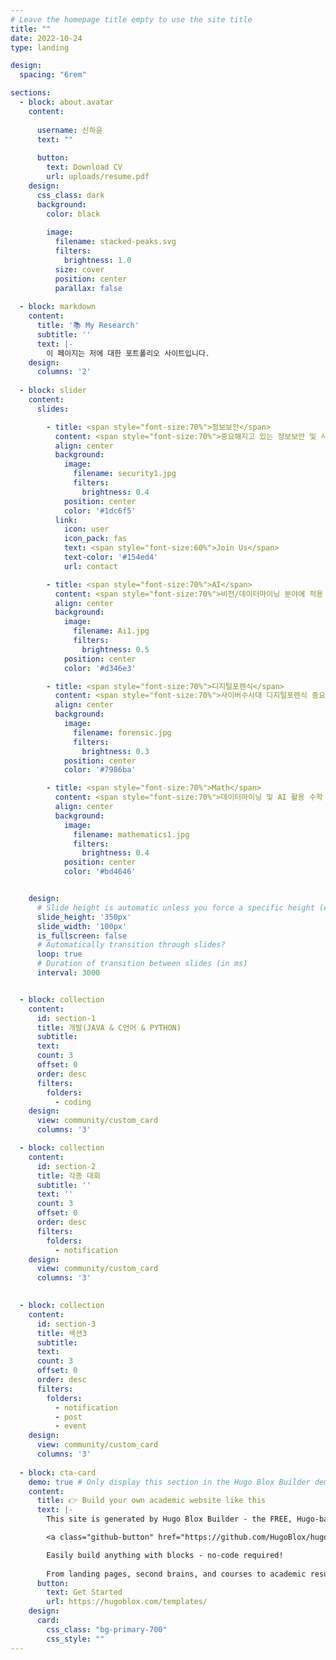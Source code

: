 ```yaml
---
# Leave the homepage title empty to use the site title
title: ""
date: 2022-10-24
type: landing

design:
  spacing: "6rem"

sections:
  - block: about.avatar
    content:
      
      username: 신하윤
      text: ""
      
      button:
        text: Download CV
        url: uploads/resume.pdf
    design:
      css_class: dark
      background: 
        color: black
        
        image:
          filename: stacked-peaks.svg
          filters:
            brightness: 1.0
          size: cover
          position: center
          parallax: false
          
  - block: markdown
    content:
      title: '📚 My Research'
      subtitle: ''
      text: |-
        이 페이지는 저에 대한 포트폴리오 사이트입니다.
    design:
      columns: '2'
      
  - block: slider
    content:
      slides:

        - title: <span style="font-size:70%">정보보안</span>
          content: <span style="font-size:70%">중요해지고 있는 정보보안 및 사이버 보안</span>
          align: center
          background:
            image:
              filename: security1.jpg
              filters:
                brightness: 0.4
            position: center
            color: '#1dc6f5'
          link:
            icon: user
            icon_pack: fas
            text: <span style="font-size:60%">Join Us</span>
            text-color: '#154ed4'
            url: contact

        - title: <span style="font-size:70%">AI</span>
          content: <span style="font-size:70%">비전/데이터마이닝 분야에 적용 가능한 AI 기술 개발<span style="font-size:70%">
          align: center
          background:
            image:
              filename: Ai1.jpg
              filters:
                brightness: 0.5
            position: center
            color: '#d346e3'

        - title: <span style="font-size:70%">디지털포렌식</span>
          content: <span style="font-size:70%">사이버수사대 디지털포렌식 중요도 증가</span>
          align: center
          background:
            image:
              filename: forensic.jpg
              filters:
                brightness: 0.3
            position: center
            color: '#7986ba'

        - title: <span style="font-size:70%">Math</span>
          content: <span style="font-size:70%">데이터마이닝 및 AI 활용 수학 연구</span>
          align: center
          background:
            image:
              filename: mathematics1.jpg
              filters:
                brightness: 0.4
            position: center
            color: '#bd4646'


    design:
      # Slide height is automatic unless you force a specific height (e.g. '400px')
      slide_height: '350px'
      slide_width: '100px'
      is_fullscreen: false
      # Automatically transition through slides?
      loop: true
      # Duration of transition between slides (in ms)
      interval: 3000


  - block: collection
    content:
      id: section-1
      title: 개발(JAVA & C언어 & PYTHON)
      subtitle:
      text:
      count: 3
      offset: 0
      order: desc
      filters:
        folders:
          - coding
    design:
      view: community/custom_card
      columns: '3'

  - block: collection
    content:
      id: section-2
      title: 각종 대회
      subtitle: ''
      text: ''
      count: 3 
      offset: 0
      order: desc
      filters:
        folders:
          - notification
    design:
      view: community/custom_card
      columns: '3'

      
  - block: collection
    content:
      id: section-3
      title: 섹션3
      subtitle:
      text:
      count: 3
      offset: 0
      order: desc
      filters:
        folders:
          - notification
          - post
          - event
    design:
      view: community/custom_card
      columns: '3'
        
  - block: cta-card
    demo: true # Only display this section in the Hugo Blox Builder demo site
    content:
      title: 👉 Build your own academic website like this
      text: |-
        This site is generated by Hugo Blox Builder - the FREE, Hugo-based open source website builder trusted by 250,000+ academics like you.

        <a class="github-button" href="https://github.com/HugoBlox/hugo-blox-builder" data-color-scheme="no-preference: light; light: light; dark: dark;" data-icon="octicon-star" data-size="large" data-show-count="true" aria-label="Star HugoBlox/hugo-blox-builder on GitHub">Star</a>

        Easily build anything with blocks - no-code required!
        
        From landing pages, second brains, and courses to academic resumés, conferences, and tech blogs.
      button:
        text: Get Started
        url: https://hugoblox.com/templates/
    design:
      card:
        css_class: "bg-primary-700"
        css_style: ""
---
```

